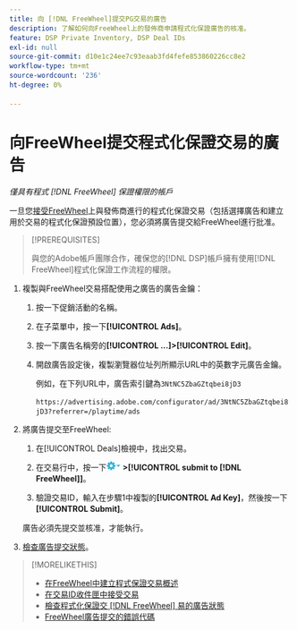 ```yaml
---
title: 向 [!DNL FreeWheel]提交PG交易的廣告
description: 了解如何向FreeWheel上的發佈商申請程式化保證廣告的核准。
feature: DSP Private Inventory, DSP Deal IDs
exl-id: null
source-git-commit: d10e1c24ee7c93eaab3fd4fefe853860226cc8e2
workflow-type: tm+mt
source-wordcount: '236'
ht-degree: 0%

---
```


# 向FreeWheel提交程式化保證交易的廣告

*僅具有程式 [!DNL FreeWheel] 保證權限的帳戶*

一旦您[接受FreeWheel](#programmatic-guaranteed-set-up.md#pg-setup-deal-id-inbox)上與發佈商進行的程式化保證交易（包括選擇廣告和建立用於交易的程式化保證預設位置），您必須將廣告提交給FreeWheel進行批准。

>[!PREREQUISITES]
>
>與您的Adobe帳戶團隊合作，確保您的[!DNL DSP]帳戶擁有使用[!DNL FreeWheel]程式化保證工作流程的權限。

1. 複製與FreeWheel交易搭配使用之廣告的廣告金鑰：

   1. 按一下促銷活動的名稱。

   1. 在子菜單中，按一下&#x200B;**[!UICONTROL Ads]**。

   1. 按一下廣告名稱旁的&#x200B;**[!UICONTROL ...]>[!UICONTROL Edit]**。

   1. 開啟廣告設定後，複製瀏覽器位址列所顯示URL中的英數字元廣告金鑰。

      例如，在下列URL中，廣告索引鍵為`3NtNC5ZbaGZtqbei8jD3`

      `https://advertising.adobe.com/configurator/ad/3NtNC5ZbaGZtqbei8jD3?referrer=/playtime/ads`

1. 將廣告提交至FreeWheel:

   1. 在[!UICONTROL Deals]檢視中，找出交易。

   1. 在交易行中，按一下![選項菜單](/help/dsp/assets/options-menu.png) **>[!UICONTROL submit to [!DNL FreeWheel]]**。

   1. 驗證交易ID，輸入在步驟1中複製的&#x200B;**[!UICONTROL Ad Key]**，然後按一下&#x200B;**[!UICONTROL Submit]**。

   廣告必須先提交並核准，才能執行。

1. [檢查廣告提交狀態](freewheel-check-status.md)。

>[!MORELIKETHIS]
>
>* [在FreeWheel中建立程式保證交易概述](freewheel-overview.md)
>* [在交易ID收件匣中接受交易](deal-id-inbox-accept.md)
>* [檢查程式化保證交 [!DNL FreeWheel] 易的廣告狀態](freewheel-check-status.md)
>* [FreeWheel廣告提交的錯誤代碼](freewheel-error-codes.md)

